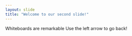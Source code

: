 ```yaml
---
layout: slide
title: "Welcome to our second slide!"
---
```

Whiteboards are remarkable
Use the left arrow to go back!
